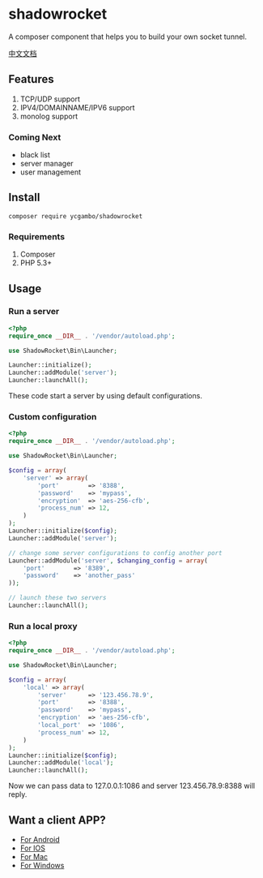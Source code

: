 # shadowrocket

A composer component that helps you to build your own socket tunnel.

[中文文档](doc/README-chn.md)

## Features
1. TCP/UDP support
2. IPV4/DOMAINNAME/IPV6 support
3. monolog support

### Coming Next
- black list
- server manager
- user management


## Install

    composer require ycgambo/shadowrocket

### Requirements
1. Composer
2. PHP 5.3+

## Usage

### Run a server

```php
<?php
require_once __DIR__ . '/vendor/autoload.php';

use ShadowRocket\Bin\Launcher;

Launcher::initialize();
Launcher::addModule('server');
Launcher::launchAll();
```

These code start a server by using default configurations.

### Custom configuration

```php
<?php
require_once __DIR__ . '/vendor/autoload.php';

use ShadowRocket\Bin\Launcher;

$config = array(
    'server' => array(
        'port'        => '8388',
        'password'    => 'mypass',
        'encryption'  => 'aes-256-cfb',
        'process_num' => 12,
    )
);
Launcher::initialize($config);
Launcher::addModule('server');

// change some server configurations to config another port
Launcher::addModule('server', $changing_config = array(
    'port'        => '8389',
    'password'    => 'another_pass'
));

// launch these two servers
Launcher::launchAll();
```

### Run a local proxy

```php
<?php
require_once __DIR__ . '/vendor/autoload.php';

use ShadowRocket\Bin\Launcher;

$config = array(
    'local' => array(
        'server'      => '123.456.78.9',
        'port'        => '8388',
        'password'    => 'mypass',
        'encryption'  => 'aes-256-cfb',
        'local_port'  => '1086',
        'process_num' => 12,
    )
);
Launcher::initialize($config);
Launcher::addModule('local');
Launcher::launchAll();
```

Now we can pass data to 127.0.0.1:1086 and server 123.456.78.9:8388 will reply.

## Want a client APP?

- [For Android](https://github.com/shadowsocks/shadowsocks-android/releases)
- [For IOS](https://itunes.apple.com/cn/app/superwingy/id1290093815?mt=8)
- [For Mac](https://github.com/shadowsocks/ShadowsocksX-NG/releases) 
- [For Windows](https://github.com/shadowsocks/shadowsocks-windows/releases)
